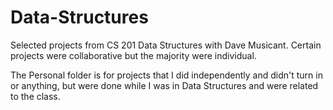 # Data-Structures

Selected projects from CS 201 Data Structures with Dave Musicant.
Certain projects were collaborative but the majority were individual.

The Personal folder is for projects that I did independently and didn't turn in or anything, but were done while I was in Data Structures and were related to the class. 
